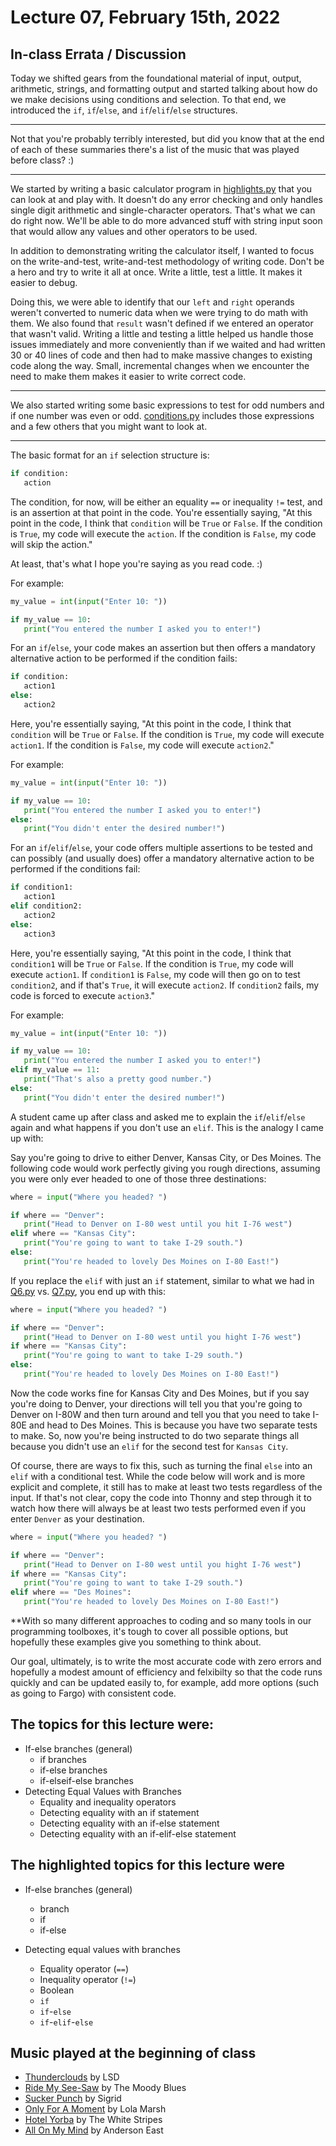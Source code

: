 # Lecture 07, February 15th, 2022

## In-class Errata / Discussion

Today we shifted gears from the foundational material of input, output, arithmetic, strings, and formatting output and started talking about how do we make decisions using conditions and selection. To that end, we introduced the `if`, `if`/`else`, and `if`/`elif`/`else` structures.

----

Not that you're probably terribly interested, but did you know that at the end of each of these summaries there's a list of the music that was played before class? :)

----

We started by writing a basic calculator program in [highlights.py](highlights.py) that you can look at and play with. It doesn't do any error checking and only handles single digit arithmetic and single-character operators.  That's what we can do right now. We'll be able to do more advanced stuff with string input soon that would allow any values and other operators to be used.

In addition to demonstrating writing the calculator itself, I wanted to focus on the write-and-test, write-and-test methodology of writing code.  Don't be a hero and try to write it all at once.  Write a little, test a little. It makes it easier to debug.  

Doing this, we were able to identify that our `left` and `right` operands weren't converted to numeric data when we were trying to do math with them.  We also found that `result` wasn't defined if we entered an operator that wasn't valid.  Writing a little and testing a little helped us handle those issues immediately and more conveniently than if we waited and had written 30 or 40 lines of code and then had to make massive changes to existing code along the way.  Small, incremental changes when we encounter the need to make them makes it easier to write correct code.

----

We also started writing some basic expressions to test for odd numbers and if one number was even or odd.  [conditions.py](conditions.py) includes those expressions and a few others that you might want to look at.

----

The basic format for an `if` selection structure is:

```python
if condition:
   action
```

The condition, for now, will be either an equality `==` or inequality `!=` test, and is an assertion at that point in the code. You're essentially saying, "At this point in the code, I think that `condition` will be `True` or `False`.  If the condition is `True`, my code will execute the `action`.  If the condition is `False`, my code will skip the action."

At least, that's what I hope you're saying as you read code.  :)

For example:

```python
my_value = int(input("Enter 10: "))

if my_value == 10:
   print("You entered the number I asked you to enter!")
```

For an `if`/`else`, your code makes an assertion but then offers a mandatory alternative action to be performed if the condition fails:

```python
if condition:
   action1
else:
   action2
```

Here, you're essentially saying, "At this point in the code, I think that `condition` will be `True` or `False`.  If the condition is `True`, my code will execute `action1`.  If the condition is `False`, my code will execute `action2`."

For example:

```python
my_value = int(input("Enter 10: "))

if my_value == 10:
   print("You entered the number I asked you to enter!")
else:
   print("You didn't enter the desired number!") 
```

For an `if`/`elif`/`else`, your code offers multiple assertions to be tested and can possibly (and usually does) offer a mandatory alternative action to be performed if the conditions fail:

```python
if condition1:
   action1
elif condition2:
   action2
else:
   action3
```

Here, you're essentially saying, "At this point in the code, I think that `condition1` will be `True` or `False`.  If the condition is `True`, my code will execute `action1`.  If `condition1` is `False`, my code will then go on to test `condition2`, and if that's `True`, it will execute `action2`. If `condition2` fails, my code is forced to execute `action3`."

For example:

```python
my_value = int(input("Enter 10: "))

if my_value == 10:
   print("You entered the number I asked you to enter!")
elif my_value == 11:
   print("That's also a pretty good number.")
else:
   print("You didn't enter the desired number!") 
```

A student came up after class and asked me to explain the `if`/`elif`/`else` again and what happens if you don't use an `elif`.  This is the analogy I came up with:

Say you're going to drive to either Denver, Kansas City, or Des Moines.  The following code would work perfectly giving you rough directions, assuming you were only ever headed to one of those three destinations:

```python
where = input("Where you headed? ")

if where == "Denver":
   print("Head to Denver on I-80 west until you hit I-76 west")
elif where == "Kansas City":
   print("You're going to want to take I-29 south.")
else:
   print("You're headed to lovely Des Moines on I-80 East!")
```

If you replace the `elif` with just an `if` statement, similar to what we had in [Q6.py](Q6.py) vs. [Q7.py](Q7.py), you end up with this:

```python
where = input("Where you headed? ")

if where == "Denver":
   print("Head to Denver on I-80 west until you hight I-76 west")
if where == "Kansas City":
   print("You're going to want to take I-29 south.")
else:
   print("You're headed to lovely Des Moines on I-80 East!")
```

Now the code works fine for Kansas City and Des Moines, but if you say you're doing to Denver, your directions will tell you that you're going to Denver on I-80W and then turn around and tell you that you need to take I-80E and head to Des Moines.  This is because you have two separate tests to make. So, now you're being instructed to do two separate things all because you didn't use an `elif` for the second test for `Kansas City`.

Of course, there are ways to fix this, such as turning the final `else` into an `elif` with a conditional test.  While the code below will work and is more explicit and complete, it still has to make at least two tests regardless of the input.  If that's not clear, copy the code into Thonny and step through it to watch how there will always be at least two tests performed even if you enter `Denver` as your destination.


```python
where = input("Where you headed? ")

if where == "Denver":
   print("Head to Denver on I-80 west until you hight I-76 west")
if where == "Kansas City":
   print("You're going to want to take I-29 south.")
elif where == "Des Moines":
   print("You're headed to lovely Des Moines on I-80 East!")
```

**With so many different approaches to coding and so many tools in our programming toolboxes, it's tough to cover all possible options, but hopefully these examples give you something to think about.

Our goal, ultimately, is to write the most accurate code with zero errors and hopefully a modest amount of efficiency and felxibilty so that the code runs quickly and can be updated easily to, for example, add more options (such as going to Fargo) with consistent code.

## The topics for this lecture were:

* If-else branches (general)
	- if branches
	- if-else branches
	- if-elseif-else branches
* Detecting Equal Values with Branches
	- Equality and inequality operators
	- Detecting equality with an if statement
	- Detecting equality with an if-else statement
	- Detecting equality with an if-elif-else statement

## The highlighted topics for this lecture were

* If-else branches (general)
	- branch
	- if
	- if-else

* Detecting equal values with branches
	- Equality operator (`==`)
	- Inequality operator (`!=`)
	- Boolean
	- `if`
	- `if`-`else`
	- `if`-`elif`-`else`


## Music played at the beginning of class

* [Thunderclouds](https://www.youtube.com/watch?v=kg1BljLu9YY) by LSD
* [Ride My See-Saw](https://www.youtube.com/watch?v=jNBmYrEZv8c) by The Moody Blues
* [Sucker Punch](https://www.youtube.com/watch?v=1uHt2LrCSWg) by Sigrid
* [Only For A Moment](https://www.youtube.com/watch?v=zN5Id6_P-Qk) by Lola Marsh
* [Hotel Yorba](https://www.youtube.com/watch?v=DZPEUyiNcjA) by The White Stripes
* [All On My Mind](https://www.youtube.com/watch?v=1zSczaSm60U) by Anderson East
